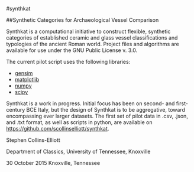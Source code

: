 #synthkat

##Synthetic Categories for Archaeological Vessel Comparison

Synthkat is a computational initiative to construct flexible,
synthetic categories of established ceramic and glass vessel
classifications and typologies of the ancient Roman world.
Project files and algorithms are available for use under the
GNU Public License v. 3.0.

The current pilot script uses the following libraries:
- [gensim](https://radimrehurek.com/gensim/)
- [matplotlib](http://matplotlib.org/)
- [numpy](https://www.numpy.org)
- [scipy](https://www.scipy.org)

Synthkat is a work in progress. Initial focus has been on
second- and first-century BCE Italy, but the design of
Synthkat is to be aggregative, toward encompassing ever
larger datasets. The first set of pilot data in .csv,
.json, and .txt format, as well as scripts in python,
are available on https://github.com/scollinselliott/synthkat.

Stephen Collins-Elliott

Department of Classics, University of Tennessee, Knoxville

30 October 2015
Knoxville, Tennessee
